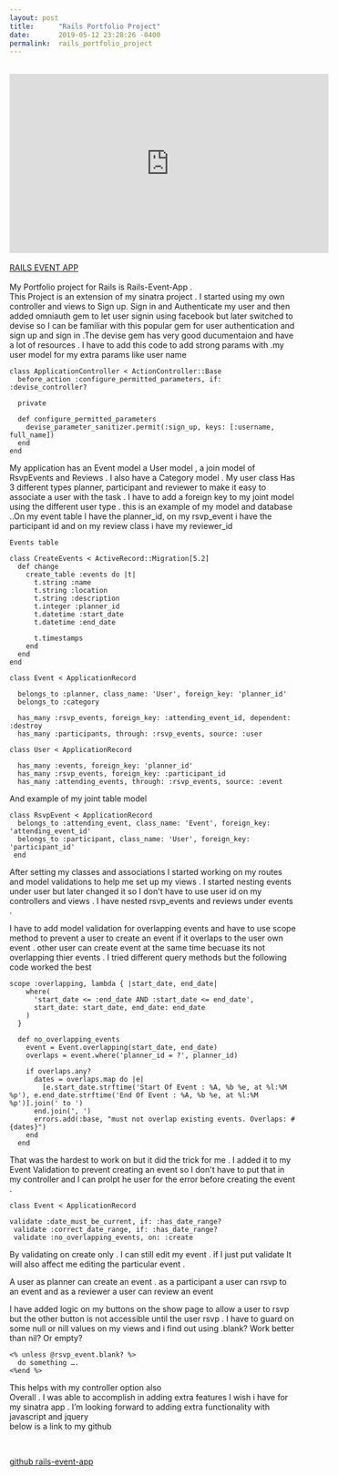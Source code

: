 ```yaml
---
layout: post
title:      "Rails Portfolio Project"
date:       2019-05-12 23:28:26 -0400
permalink:  rails_portfolio_project
---
```


<br>

 <iframe width="560" height="315"
	  src="https://www.youtube.com/embed/exzlCZwQKFY?&autoplay=1&loop=1&rel=0&showinfo=0&color=white&iv_load_policy=3&playlist=exzlCZwQKFY" frameborder="0"
	   allow="accelerometer; autoplay; encrypted-media; gyroscope; picture-in-picture" allowfullscreen></iframe>

<br>

<br>
    <a href="https://rails-event-app.herokuapp.com/" >RAILS EVENT APP </a>
<br>

<br>
My Portfolio project for Rails is Rails-Event-App . 
<br>
This Project is an extension of my sinatra project . I  started  using my own  controller and views  to Sign up. Sign in and Authenticate my user and then added  omniauth gem  to let user signin using facebook but later switched to devise  so I can be familiar with this popular gem for user authentication and sign up and sign in .The devise gem has very good ducumentaion and have a lot of resources . I have to add this code to add strong params with .my user model for my extra params like  user name  </p>

```
class ApplicationController < ActionController::Base
  before_action :configure_permitted_parameters, if: :devise_controller?

  private

  def configure_permitted_parameters
    devise_parameter_sanitizer.permit(:sign_up, keys: [:username, full_name])
  end
end
```


My application has an Event model a User model ,  a join model of RsvpEvents and Reviews . I also have a Category model . 
My user class Has 3 different  types planner, participant and reviewer to make it easy to associate a user with the task .
I have to add a foreign key to my joint model using the different user type . this  is an example of my model and database ..On my event table I have the planner_id, on my rsvp_event i have the participant id and on my review class i have my reviewer_id 

```
Events table 

class CreateEvents < ActiveRecord::Migration[5.2]
  def change
    create_table :events do |t|
      t.string :name
      t.string :location
      t.string :description
      t.integer :planner_id
      t.datetime :start_date
      t.datetime :end_date

      t.timestamps
    end
  end
end
```

```
class Event < ApplicationRecord

  belongs_to :planner, class_name: 'User', foreign_key: 'planner_id'
  belongs_to :category

  has_many :rsvp_events, foreign_key: :attending_event_id, dependent: :destroy
  has_many :participants, through: :rsvp_events, source: :user

class User < ApplicationRecord
 
  has_many :events, foreign_key: 'planner_id'
  has_many :rsvp_events, foreign_key: :participant_id
  has_many :attending_events, through: :rsvp_events, source: :event
```
  
And  example of my  joint table model 

```
class RsvpEvent < ApplicationRecord
  belongs_to :attending_event, class_name: 'Event', foreign_key: 'attending_event_id'
  belongs_to :participant, class_name: 'User', foreign_key: 'participant_id'
 end
```

After setting my classes and associations I  started  working on my routes and model validations to help me set up my views .
I started nesting events under user but later changed it so I don't  have to use user id on my controllers and views .
I have nested  rsvp_events and reviews under events .

I have to add model validation for overlapping events and have to use scope method to prevent a user to create an event if  it overlaps to the user own event . other user can create event at the same time becuase its not overlapping thier events  . I tried different query methods but the following code worked the best 

```
scope :overlapping, lambda { |start_date, end_date|
    where(
      'start_date <= :end_date AND :start_date <= end_date',
      start_date: start_date, end_date: end_date
    )
  }

  def no_overlapping_events
    event = Event.overlapping(start_date, end_date)
    overlaps = event.where('planner_id = ?', planner_id)

    if overlaps.any?
      dates = overlaps.map do |e|
        [e.start_date.strftime('Start Of Event : %A, %b %e, at %l:%M %p'), e.end_date.strftime('End Of Event : %A, %b %e, at %l:%M %p')].join(' to ')
      end.join(', ')
      errors.add(:base, "must not overlap existing events. Overlaps: #{dates}")
    end
  end
```

That was the hardest to work on but it did the trick for me . I added it to my Event Validation to prevent creating an event so I don't  have to put that in my controller and I can prolpt he user for the error before creating the event .

```
class Event < ApplicationRecord

validate :date_must_be_current, if: :has_date_range?
 validate :correct_date_range, if: :has_date_range?
 validate :no_overlapping_events, on: :create
```


By validating on create  only . I can still edit my event . if I just put validate It will also affect me editing the particular event .

A user as planner can create an event . as a participant a user  can rsvp to an event and as a reviewer a user  can review an event 

I have added logic on my buttons on the  show page to allow a user to rsvp but the other button is not accessible until the user  rsvp . I have to guard on some null or nill  values on my views and i find out using  .blank? Work better than nil? Or empty? 

```
<% unless @rsvp_event.blank? %>
  do something ….
<%end %>
```

This helps with my controller option also 
<br>
Overall . I was able to accomplish in adding extra features I wish i have for my sinatra app .
I’m looking forward to adding extra functionality with javascript and jquery
<br>
below is a link to my github 

<br>

<a href="https://github.com/bojosteph/rails-project-event-app.git">github rails-event-app</a>

